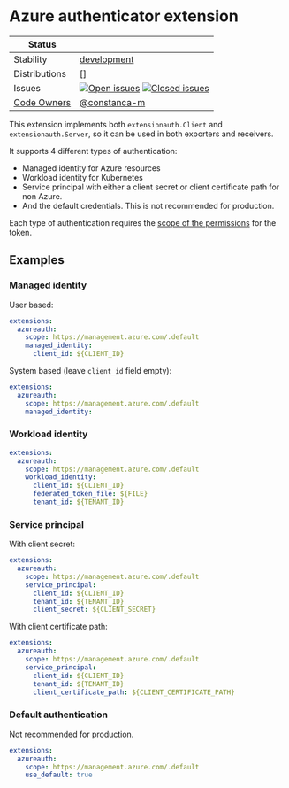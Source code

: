 # Azure authenticator extension
<!-- status autogenerated section -->
| Status        |           |
| ------------- |-----------|
| Stability     | [development]  |
| Distributions | [] |
| Issues        | [![Open issues](https://img.shields.io/github/issues-search/open-telemetry/opentelemetry-collector-contrib?query=is%3Aissue%20is%3Aopen%20label%3Aextension%2Fazureauth%20&label=open&color=orange&logo=opentelemetry)](https://github.com/open-telemetry/opentelemetry-collector-contrib/issues?q=is%3Aopen+is%3Aissue+label%3Aextension%2Fazureauth) [![Closed issues](https://img.shields.io/github/issues-search/open-telemetry/opentelemetry-collector-contrib?query=is%3Aissue%20is%3Aclosed%20label%3Aextension%2Fazureauth%20&label=closed&color=blue&logo=opentelemetry)](https://github.com/open-telemetry/opentelemetry-collector-contrib/issues?q=is%3Aclosed+is%3Aissue+label%3Aextension%2Fazureauth) |
| [Code Owners](https://github.com/open-telemetry/opentelemetry-collector-contrib/blob/main/CONTRIBUTING.md#becoming-a-code-owner)    | [@constanca-m](https://www.github.com/constanca-m) |

[development]: https://github.com/open-telemetry/opentelemetry-collector/blob/main/docs/component-stability.md#development
<!-- end autogenerated section -->

This extension implements both `extensionauth.Client` and `extensionauth.Server`, so it can be used in both exporters and receivers.

It supports 4 different types of authentication:
- Managed identity for Azure resources
- Workload identity for Kubernetes
- Service principal with either a client secret or client certificate path for non Azure.
- And the default credentials. This is not recommended for production.

Each type of authentication requires the [scope of the permissions](https://learn.microsoft.com/en-us/entra/identity-platform/scopes-oidc) for the token.

## Examples

### Managed identity

User based:
```yaml
extensions:
  azureauth:
    scope: https://management.azure.com/.default
    managed_identity:
      client_id: ${CLIENT_ID}
```

System based (leave `client_id` field empty):
```yaml
extensions:
  azureauth:
    scope: https://management.azure.com/.default
    managed_identity:
```

### Workload identity

```yaml
extensions:
  azureauth:
    scope: https://management.azure.com/.default
    workload_identity:
      client_id: ${CLIENT_ID}
      federated_token_file: ${FILE}
      tenant_id: ${TENANT_ID}
```

### Service principal

With client secret:
```yaml
extensions:
  azureauth:
    scope: https://management.azure.com/.default
    service_principal:
      client_id: ${CLIENT_ID}
      tenant_id: ${TENANT_ID}
      client_secret: ${CLIENT_SECRET}
```

With client certificate path:
```yaml
extensions:
  azureauth:
    scope: https://management.azure.com/.default
    service_principal:
      client_id: ${CLIENT_ID}
      tenant_id: ${TENANT_ID}
      client_certificate_path: ${CLIENT_CERTIFICATE_PATH}
```

### Default authentication

Not recommended for production.
```yaml
extensions:
  azureauth:
    scope: https://management.azure.com/.default
    use_default: true
```